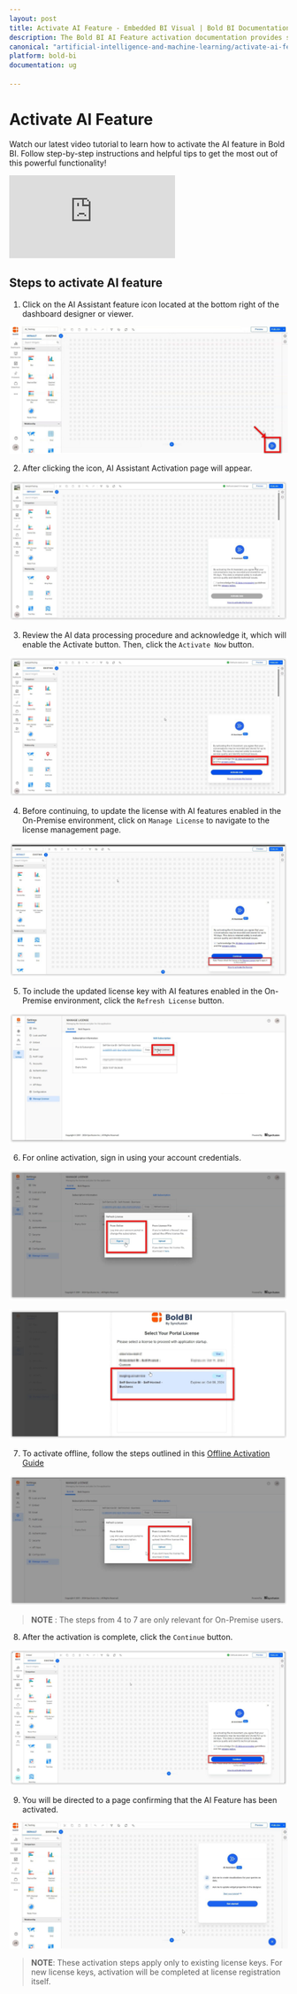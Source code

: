 ```yaml
---
layout: post
title: Activate AI Feature - Embedded BI Visual | Bold BI Documentation
description: The Bold BI AI Feature activation documentation provides step-by-step guidance on activating the AI Features in the Bold BI application.
canonical: "artificial-intelligence-and-machine-learning/activate-ai-feature"
platform: bold-bi
documentation: ug

---
```


# Activate AI Feature
Watch our latest video tutorial to learn how to activate the AI feature in Bold BI. Follow step-by-step instructions and helpful tips to get the most out of this powerful functionality!<br/>

<iframe class="helpsite-video-section" src="https://www.youtube.com/embed/oeHEcOVd634" frameborder="0" allowfullscreen></iframe>

## Steps to activate AI feature

1. Click on the AI Assistant feature icon located at the bottom right of the dashboard designer or viewer.

![AI Icon](/static/assets/artificial-intelligence-and-machine-learning/images/activate-ai-feature/AI_Icon.png)

2. After clicking the icon, AI Assistant Activation page will appear.

![Activate Page](/static/assets/artificial-intelligence-and-machine-learning/images/activate-ai-feature/Activate_Page.png)

3. Review the AI data processing procedure and acknowledge it, which will enable the Activate button. Then, click the `Activate Now` button.

![Click Activate](/static/assets/artificial-intelligence-and-machine-learning/images/activate-ai-feature/Click_Activate.png)

4. Before continuing, to update the license with AI features enabled in the On-Premise environment, click on `Manage License` to navigate to the license management page.

![Activation Success](/static/assets/artificial-intelligence-and-machine-learning/images/activate-ai-feature/Activation_Success.png)

5. To include the updated license key with AI features enabled in the On-Premise environment, click the `Refresh License` button.

![Refresh License](/static/assets/artificial-intelligence-and-machine-learning/images/activate-ai-feature/Refresh_License.png)

6. For online activation, sign in using your account credentials.

![Online Activation 1](/static/assets/artificial-intelligence-and-machine-learning/images/activate-ai-feature/Online_Activation1.png)

![Online Activation 2](/static/assets/artificial-intelligence-and-machine-learning/images/activate-ai-feature/Online_Activation2.png)

7. To activate offline, follow the steps outlined in this [Offline Activation Guide](https://support.boldbi.com/kb/article/12530/how-to-get-and-use-the-offline-license-key-in-bold-bi)

![Offline Activation](/static/assets/artificial-intelligence-and-machine-learning/images/activate-ai-feature/Offline_Activation.png)

>**NOTE** : The steps from 4 to 7 are only relevant for On-Premise users.

8. After the activation is complete, click the `Continue` button.

![Click Continue](/static/assets/artificial-intelligence-and-machine-learning/images/activate-ai-feature/Click_Continue.png)

9. You will be directed to a page confirming that the AI Feature has been activated.

![Welcome Page](/static/assets/artificial-intelligence-and-machine-learning/images/activate-ai-feature/Welcome_Page.png)

>**NOTE**: These activation steps apply only to existing license keys. For new license keys, activation will be completed at license registration itself.